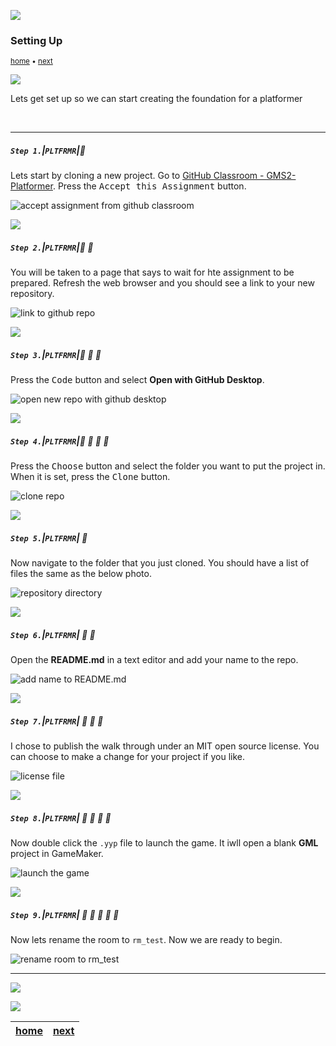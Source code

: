 ![](../images/line3.png)

### Setting Up

<sub>[home](../README.md#user-content-gms2-top-down-shooter) • [next](../background-tiles/README.md#user-content-background-tiles)</sub>

![](../images/line3.png)

Lets get set up so we can start creating the foundation for a platformer

<br>

---


##### `Step 1.`\|`PLTFRMR`|:small_blue_diamond:

Lets start by cloning a new project.  Go to [GitHub Classroom - GMS2-Platformer](https://classroom.github.com/a/GkXEdEOw). Press the <kbd>Accept this Assignment</kbd> button.

![accept assignment from github classroom](images/acceptAssignment.png)

![](../images/line2.png)

##### `Step 2.`\|`PLTFRMR`|:small_blue_diamond: :small_blue_diamond: 

You will be taken to a page that says to wait for hte assignment to be prepared.  Refresh the web browser and you should see a link to your new repository.

![link to github repo](images/linkToRepo.png)

![](../images/line2.png)

##### `Step 3.`\|`PLTFRMR`|:small_blue_diamond: :small_blue_diamond: :small_blue_diamond:

Press the <kbd>Code</kbd> button and select **Open with GitHub Desktop**.

![open new repo with github desktop](images/openOnGithub.png)

![](../images/line2.png)

##### `Step 4.`\|`PLTFRMR`|:small_blue_diamond: :small_blue_diamond: :small_blue_diamond: :small_blue_diamond:

Press the <kbd>Choose</kbd> button and select the folder you want to put the project in.  When it is set, press the <kbd>Clone</kbd> button.

![clone repo](images/chooseFolderClone.png)

![](../images/line2.png)

##### `Step 5.`\|`PLTFRMR`| :small_orange_diamond:

Now navigate to the folder that you just cloned.  You should have a list of files the same as the below photo.

![repository directory](images/repoFolder.png)

![](../images/line2.png)

##### `Step 6.`\|`PLTFRMR`| :small_orange_diamond: :small_blue_diamond:

Open the **README.md** in a text editor and add your name to the repo.

![add name to README.md](images/nameReadme.png)

![](../images/line2.png)

##### `Step 7.`\|`PLTFRMR`| :small_orange_diamond: :small_blue_diamond: :small_blue_diamond:

I chose to publish the walk through under an MIT open source license.  You can choose to make a change for your project if you like.

![license file](images/license.png)

![](../images/line2.png)

##### `Step 8.`\|`PLTFRMR`| :small_orange_diamond: :small_blue_diamond: :small_blue_diamond: :small_blue_diamond:

Now double click the `.yyp` file to launch the game.  It iwll open a blank **GML** project in GameMaker.

![launch the game](images/launchGame.png)

![](../images/line2.png)

##### `Step 9.`\|`PLTFRMR`| :small_orange_diamond: :small_blue_diamond: :small_blue_diamond: :small_blue_diamond: :small_blue_diamond:

Now lets rename the room to `rm_test`.  Now we are ready to begin.

![rename room to rm_test](images/rmTest.png)


___


![](../images/line.png)

<!-- <img src="https://via.placeholder.com/1000x100/45D7CA/000000/?text=Next Up - ADD NEXT PAGE"> -->

![](../images/line.png)

| [home](../README.md#user-content-gms2-top-down-shooter) | [next](../background-tiles/README.md#user-content-background-tiles)|
|---|---|
